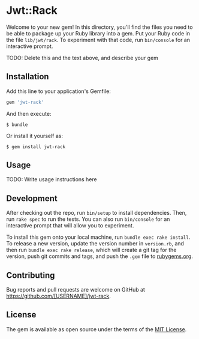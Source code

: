 # Jwt::Rack

Welcome to your new gem! In this directory, you'll find the files you need to be able to package up your Ruby library into a gem. Put your Ruby code in the file `lib/jwt/rack`. To experiment with that code, run `bin/console` for an interactive prompt.

TODO: Delete this and the text above, and describe your gem

## Installation

Add this line to your application's Gemfile:

```ruby
gem 'jwt-rack'
```

And then execute:

    $ bundle

Or install it yourself as:

    $ gem install jwt-rack

## Usage

TODO: Write usage instructions here

## Development

After checking out the repo, run `bin/setup` to install dependencies. Then, run `rake spec` to run the tests. You can also run `bin/console` for an interactive prompt that will allow you to experiment.

To install this gem onto your local machine, run `bundle exec rake install`. To release a new version, update the version number in `version.rb`, and then run `bundle exec rake release`, which will create a git tag for the version, push git commits and tags, and push the `.gem` file to [rubygems.org](https://rubygems.org).

## Contributing

Bug reports and pull requests are welcome on GitHub at https://github.com/[USERNAME]/jwt-rack.

## License

The gem is available as open source under the terms of the [MIT License](https://opensource.org/licenses/MIT).
